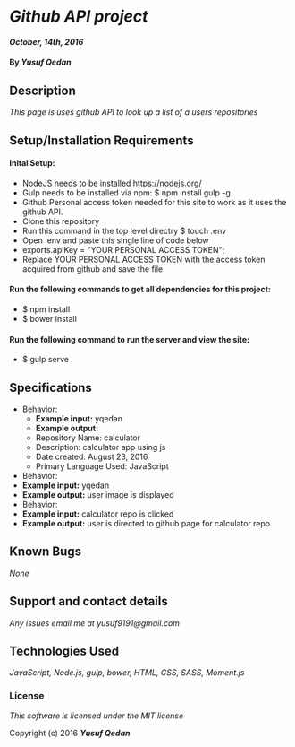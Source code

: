 # _Github API project_

#### _October, 14th, 2016_

#### By _**Yusuf Qedan**_

## Description

_This page is uses github API to look up a list of a users repositories_

## Setup/Installation Requirements
#### Inital Setup:
* NodeJS needs to be installed https://nodejs.org/
* Gulp needs to be installed via npm: $ npm install gulp -g
* Github Personal access token needed for this site to work as it uses the github API.
* Clone this repository
* Run this command in the top level directry $ touch .env
* Open .env and paste this single line of code below
 * exports.apiKey = "YOUR PERSONAL ACCESS TOKEN";
* Replace YOUR PERSONAL ACCESS TOKEN with the access token acquired from github and save the file

#### Run the following commands to get all dependencies for this project:
* $ npm install
* $ bower install

#### Run the following command to run the server and view the site:
* $ gulp serve

## Specifications
* Behavior:
  * **Example input:** yqedan
  * **Example output:**
   * Repository Name: calculator
   * Description: calculator app using js
   * Date created: August 23, 2016
   * Primary Language Used: JavaScript
* Behavior:
 * **Example input:** yqedan
 * **Example output:** user image is displayed
* Behavior:
 * **Example input:** calculator repo is clicked
 * **Example output:** user is directed to github page for calculator repo

## Known Bugs
_None_
## Support and contact details
_Any issues email me at yusuf9191@gmail.com_
## Technologies Used
_JavaScript, Node.js, gulp, bower, HTML, CSS, SASS, Moment.js_
### License
*This software is licensed under the MIT license*

Copyright (c) 2016 **_Yusuf Qedan_**
